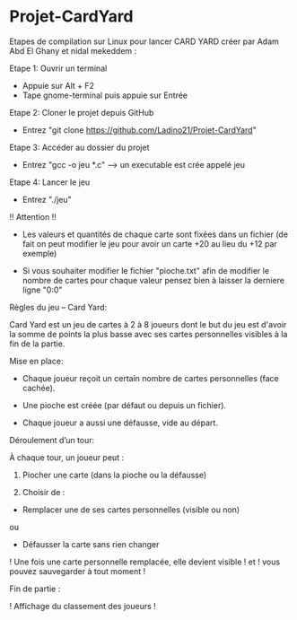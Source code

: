 # Projet-CardYard

Etapes de compilation sur Linux pour lancer CARD YARD créer par Adam Abd El Ghany et nidal mekeddem :

Etape 1: Ouvrir un terminal
- Appuie sur Alt + F2
- Tape gnome-terminal puis appuie sur Entrée

Etape 2: Cloner le projet depuis GitHub
- Entrez "git clone https://github.com/Ladino21/Projet-CardYard"

Etape 3: Accéder au dossier du projet
- Entrez "gcc -o jeu *.c"
--> un executable est crée appelé jeu

Etape 4: Lancer le jeu
- Entrez "./jeu"

!! Attention !! 

- Les valeurs et quantités de chaque carte sont fixées dans un fichier (de fait on peut modifier le jeu pour avoir un carte +20 au lieu du +12 par exemple)
 
- Si vous souhaiter modifier le fichier "pioche.txt" afin de modifier le nombre de cartes pour chaque valeur pensez bien à laisser la derniere ligne "0:0" 

Règles du jeu – Card Yard:

Card Yard est un jeu de cartes à 2 à 8 joueurs dont le but du jeu est d'avoir la somme de points la plus basse avec ses cartes personnelles visibles à la fin de la partie.

Mise en place:

- Chaque joueur reçoit un certain nombre de cartes personnelles (face cachée).

- Une pioche est créée (par défaut ou depuis un fichier).

- Chaque joueur a aussi une défausse, vide au départ.

Déroulement d’un tour:

À chaque tour, un joueur peut :

1) Piocher une carte (dans la pioche ou la défausse)

2) Choisir de :

- Remplacer une de ses cartes personnelles (visible ou non)

ou

- Défausser la carte sans rien changer

! Une fois une carte personnelle remplacée, elle devient visible ! et ! vous pouvez sauvegarder à tout moment !

Fin de partie :

! Affichage du classement des joueurs ! 






 
